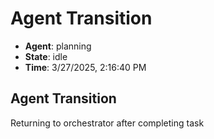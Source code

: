 # Agent Transition

- **Agent**: planning
- **State**: idle
- **Time**: 3/27/2025, 2:16:40 PM

## Agent Transition

Returning to orchestrator after completing task

